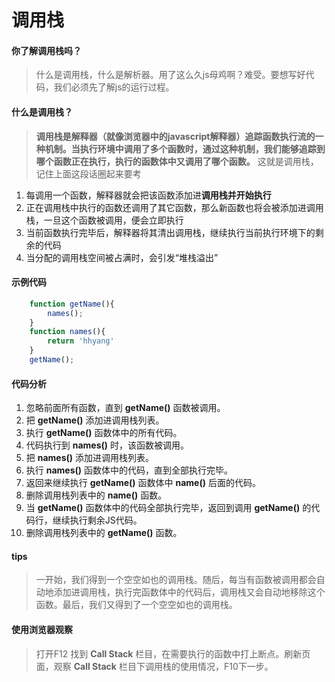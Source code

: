 # 调用栈

#### 你了解调用栈吗？
> 什么是调用栈，什么是解析器。用了这么久js母鸡啊？难受。要想写好代码，我们必须先了解js的运行过程。

#### 什么是调用栈？
> **调用栈是解释器（就像浏览器中的javascript解释器）追踪函数执行流的一种机制。当执行环境中调用了多个函数时，通过这种机制，我们能够追踪到哪个函数正在执行，执行的函数体中又调用了哪个函数。** 这就是调用栈，记住上面这段话圈起来要考

1. 每调用一个函数，解释器就会把该函数添加进**调用栈并开始执行**
1. 正在调用栈中执行的函数还调用了其它函数，那么新函数也将会被添加进调用栈，一旦这个函数被调用，便会立即执行
1. 当前函数执行完毕后，解释器将其清出调用栈，继续执行当前执行环境下的剩余的代码
1. 当分配的调用栈空间被占满时，会引发“堆栈溢出”

#### 示例代码
``` javaScript {.line-numbers}:
    function getName(){
        names();
    }
    function names(){
        return 'hhyang'
    }
    getName();
```
#### 代码分析
1. 忽略前面所有函数，直到 **getName()** 函数被调用。
1. 把 **getName()** 添加进调用栈列表。
1. 执行 **getName()** 函数体中的所有代码。
1. 代码执行到 **names()** 时，该函数被调用。
1. 把 **names()** 添加进调用栈列表。
1. 执行 **names()** 函数体中的代码，直到全部执行完毕。
1. 返回来继续执行 **getName()** 函数体中 **name()** 后面的代码。
1. 删除调用栈列表中的 **name()** 函数。
1. 当 **getName()** 函数体中的代码全部执行完毕，返回到调用 **getName()** 的代码行，继续执行剩余JS代码。
1. 删除调用栈列表中的 **getName()** 函数。

#### tips
> 一开始，我们得到一个空空如也的调用栈。随后，每当有函数被调用都会自动地添加进调用栈，执行完函数体中的代码后，调用栈又会自动地移除这个函数。最后，我们又得到了一个空空如也的调用栈。

#### 使用浏览器观察
> 打开F12 找到 **Call Stack** 栏目，在需要执行的函数中打上断点。刷新页面，观察 **Call Stack** 栏目下调用栈的使用情况，F10下一步。